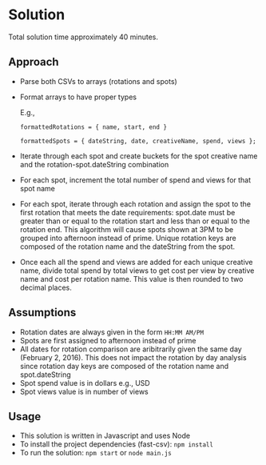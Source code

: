  # Solution

Total solution time approximately 40 minutes.

## Approach
- Parse both CSVs to arrays (rotations and spots)
- Format arrays to have proper types

  E.g.,

  `formattedRotations = {
      name,
      start,
      end
  }`

  `formattedSpots = {
      dateString,
      date,
      creativeName,
      spend,
      views
  };`

- Iterate through each spot and create buckets for the spot creative name and the rotation-spot.dateString combination
- For each spot, increment the total number of spend and views for that spot name
- For each spot, iterate through each rotation and assign the spot to the first rotation that meets the date requirements: spot.date must be greater than or equal to the rotation start and less than or equal to the rotation end. This algorithm will cause spots shown  at 3PM to be grouped into afternoon instead of prime. Unique rotation keys are composed of the rotation name and the dateString from the spot.
- Once each all the spend and views are added for each unique creative name, divide total spend by total views to get cost per view by creative name and cost per rotation name. This value is then rounded to two decimal places.


 ## Assumptions

- Rotation dates are always given in the form `HH:MM AM/PM`
- Spots are first assigned to afternoon instead of prime
- All dates for rotation comparison are aribitrarily given the same day (February 2, 2016). This does not impact the rotation by day analysis since rotation day keys are composed of the rotation name and spot.dateString
- Spot spend value is in dollars e.g., USD
- Spot views value is in number of views

 ## Usage

 - This solution is written in Javascript and uses Node
 - To install the project dependencies (fast-csv): `npm install`
 - To run the solution: `npm start` or `node main.js`
